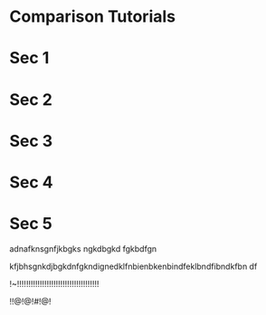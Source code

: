 # Comparison Tutorials

# Sec 1

# Sec 2

# Sec 3

# Sec 4

# Sec 5


adnafknsgnfjkbgks ngkdbgkd fgkbdfgn

kfjbhsgnkdjbgkdnfgkndignedklfnbienbkenbindfeklbndfibndkfbn df


!~!!!!!!!!!!!!!!!!!!!!!!!!!!!!!!!!!!!!

!!@!@!#!@!